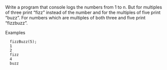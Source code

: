 Write a program that console logs the numbers from 1 to n. 
But for multiples of three print “fizz” instead of the number and for the multiples of five print “buzz”. 
For numbers which are multiples of both three and five print “fizzbuzz”.

Examples

```
  fizzBuzz(5);
  1
  2
  fizz
  4
  buzz
```
